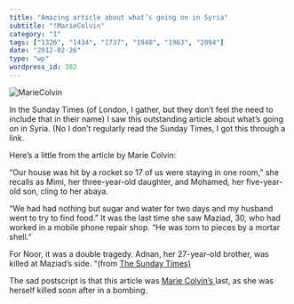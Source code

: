 ```yaml
---
title: "Amazing article about what’s going on in Syria"
subtitle: "!MarieColvin"
category: "1"
tags: ["1326", "1434", "1737", "1940", "1963", "2094"]
date: "2012-02-26"
type: "wp"
wordpress_id: 382
---
```

![MarieColvin](https://i0.wp.com/www.havantchildrensuniversity.co.uk/public/images/logos-small/sunday-times-logo.gif?w=584)

In the Sunday Times (of London, I gather, but they don’t feel the need to include that in their name) I saw this outstanding article about what’s going on in Syria. (No I don’t regularly read the Sunday Times, I got this through a link.

Here’s a little from the article by Marie Colvin:

> 
“Our house was hit by a rocket so 17 of us were staying in one room,” she recalls as Mimi, her three-year-old daughter, and Mohamed, her five-year-old son, cling to her abaya.

“We had had nothing but sugar and water for two days and my husband went to try to find food.” It was the last time she saw Maziad, 30, who had worked in a mobile phone repair shop. “He was torn to pieces by a mortar shell.”

For Noor, it was a double tragedy. Adnan, her 27-year-old brother, was killed at Maziad’s side. “(from [The Sunday Times)](http://www.thesundaytimes.co.uk/sto/public/news/article874796.ece)

The sad postscript is that this article was [Marie Colvin’s ](http://www.thesundaytimes.co.uk/sto/public/MarieColvin/)last, as she was herself killed soon after in a bombing.